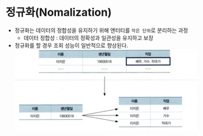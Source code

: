 # 정규화(Nomalization)

* 정규화는 데이터의 정합성을 유지하기 위해 엔터티를 `작은 단위`로 분리하는 과정<br>
  * 데이터 정합성 : 데이터의 정확성과 일관성을 유지하고 보장<br>
* 정규화를 할 경우 조회 성능이 일반적으로 향상된다.
![정규화예시1](../img/정규화예시1.jpeg)

